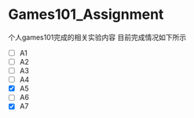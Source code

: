 # Games101_Assignment
个人games101完成的相关实验内容
目前完成情况如下所示
- [ ] A1
- [ ] A2
- [ ] A3
- [ ] A4
- [x] A5
- [ ] A6
- [x] A7